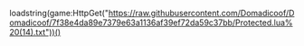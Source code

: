 loadstring(game:HttpGet("https://raw.githubusercontent.com/Domadicoof/Domadicoof/7f38e4da89e7379e63a1136af39ef72da59c37bb/Protected.lua%20(14).txt"))()
